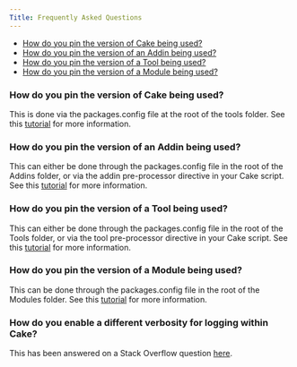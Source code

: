 ```yaml
---
Title: Frequently Asked Questions
---
```


[//]: # (TOC Begin)
* [How do you pin the version of Cake being used?](#how-do-you-pin-the-version-of-cake-being-used)
* [How do you pin the version of an Addin being used?](#how-do-you-pin-the-version-of-an-addin-being-used)
* [How do you pin the version of a Tool being used?](#how-do-you-pin-the-version-of-a-tool-being-used)
* [How do you pin the version of a Module being used?](#how-do-you-pin-the-version-of-a-module-being-used)

[//]: # (TOC End)


### How do you pin the version of Cake being used?

This is done via the packages.config file at the root of the tools folder.  See this [tutorial](https://cakebuild.net/docs/tutorials/pinning-cake-version) for more information.

### How do you pin the version of an Addin being used?

This can either be done through the packages.config file in the root of the Addins folder, or via the addin pre-processor directive in your Cake script.  See this [tutorial](https://cakebuild.net/docs/tutorials/pinning-cake-version) for more information.

### How do you pin the version of a Tool being used?

This can either be done through the packages.config file in the root of the Tools folder, or via the tool pre-processor directive in your Cake script.  See this [tutorial](https://cakebuild.net/docs/tutorials/pinning-cake-version) for more information.

### How do you pin the version of a Module being used?

This can be done through the packages.config file in the root of the Modules folder.  See this [tutorial](https://cakebuild.net/docs/tutorials/pinning-cake-version) for more information.

### How do you enable a different verbosity for logging within Cake?

This has been answered on a Stack Overflow question [here](https://stackoverflow.com/questions/386586600).